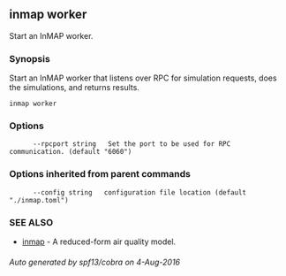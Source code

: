 ## inmap worker

Start an InMAP worker.

### Synopsis


Start an InMAP worker that listens over RPC for simulation requests,
		does the simulations, and returns results.

```
inmap worker
```

### Options

```
      --rpcport string   Set the port to be used for RPC communication. (default "6060")
```

### Options inherited from parent commands

```
      --config string   configuration file location (default "./inmap.toml")
```

### SEE ALSO
* [inmap](inmap.md)	 - A reduced-form air quality model.

###### Auto generated by spf13/cobra on 4-Aug-2016
